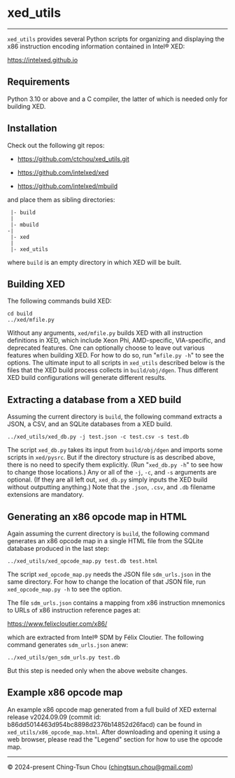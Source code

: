 
# xed_utils

--------------------------------

`xed_utils` provides several Python scripts for organizing and displaying
the x86 instruction encoding information contained in Intel&reg; XED:

https://intelxed.github.io

## Requirements

Python 3.10 or above and a C compiler,
the latter of which is needed only for building XED.

## Installation

Check out the following git repos:

* https://github.com/ctchou/xed_utils.git

* https://github.com/intelxed/xed

* https://github.com/intelxed/mbuild

and place them as sibling directories:
```
 |- build
 |
 |- mbuild
-|
 |- xed
 |
 |- xed_utils
```
where `build` is an empty directory in which XED will be built.

## Building XED

The following commands build XED:
```
cd build
../xed/mfile.py
```
Without any arguments, `xed/mfile.py` builds XED with all instruction definitions in XED,
which include Xeon Phi, AMD-specific, VIA-specific, and deprecated features.
One can optionally choose to leave out various features when building XED.
For how to do so, run "`mfile.py -h`" to see the options.
The ultimate input to all scripts in `xed_utils` described below is the files
that the XED build process collects in `build/obj/dgen`.
Thus different XED build configurations will generate different results.

## Extracting a database from a XED build

Assuming the current directory is `build`, the following command
extracts a JSON, a CSV, and an SQLite databases from a XED build.
```
../xed_utils/xed_db.py -j test.json -c test.csv -s test.db
```
The script `xed_db.py` takes its input from `build/obj/dgen` and
imports some scripts in `xed/pysrc`.
But if the directory structure is as described above,
there is no need to specify them explicitly.
(Run "`xed_db.py -h`" to see how to change those locations.)
Any or all of the `-j`, `-c`, and `-s` arguments are optional.
(If they are all left out, `xed_db.py` simply inputs the XED build
without outputting anything.)
Note that the `.json`, `.csv`, and `.db` filename extensions are mandatory.

## Generating an x86 opcode map in HTML

Again assuming the current directory is `build`, the following command
generates an x86 opcode map in a single HTML file from the SQLite database
produced in the last step:
```
../xed_utils/xed_opcode_map.py test.db test.html
```
The script `xed_opcode_map.py` needs the JSON file `sdm_urls.json` in the same directory.
For how to change the location of that JSON file, run `xed_opcode_map.py -h` to see the option.

The file `sdm_urls.json` contains a mapping from x86 instruction mnemonics to
URLs of x86 instruction reference pages at:

https://www.felixcloutier.com/x86/

which are extracted from Intel&reg; SDM by Félix Cloutier.
The following command generates `sdm_urls.json` anew:
```
../xed_utils/gen_sdm_urls.py test.db
```
But this step is needed only when the above website changes.

## Example x86 opcode map

An example x86 opcode map generated from a full build of
XED external release v2024.09.09 (commit id: b86dd5014463d954bc8898d2376b14852d26facd)
can be found in `xed_utils/x86_opcode_map.html`.
After downloading and opening it using a web browser,
please read the "Legend" section for how to use the opcode map.

--------------------------------

&copy; 2024-present  Ching-Tsun Chou (<chingtsun.chou@gmail.com>)
